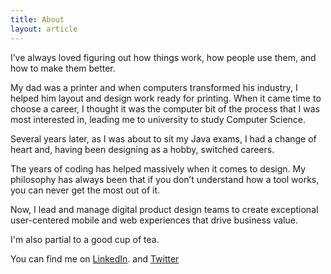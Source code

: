 ```yaml
---
title: About
layout: article
---
```


I’ve always loved figuring out how things work, how people use them, and how to make them better.

My dad was a printer and when computers transformed his industry, I helped him layout and design work ready for printing.
When it came time to choose a career, I thought it was the computer bit of the process that I was most interested in, leading me to university to study Computer Science.

Several years later, as I was about to sit my Java exams, I had a change of heart and, having been designing as a hobby, switched careers.

The years of coding has helped massively when it comes to design. My philosophy has always been that if you don’t understand how a tool works, you can never get the most out of it.

Now, I lead and manage digital product design teams to create exceptional user-centered mobile and web experiences that drive business value.

I'm also partial to a good cup of tea.

You can find me on <a href="https://www.linkedin.com/in/philiptwine/">LinkedIn</a>. and <a href="https://twitter.com/philiptwine">Twitter</a>
